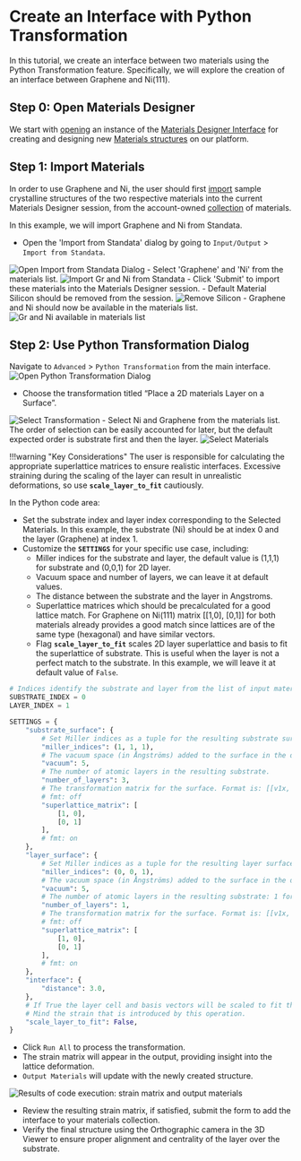 # Create an Interface with Python Transformation

In this tutorial, we create an interface between two materials using the Python Transformation feature. Specifically, we will explore the creation of an interface between Graphene and Ni(111).

## Step 0: Open Materials Designer

We start with [opening](../../entities-general/actions/create.md) an instance of the [Materials Designer Interface](../../materials-designer/overview.md) for creating and designing new [Materials structures](../../materials/overview.md) on our platform.

## Step 1: Import Materials

In order to use Graphene and Ni, the user should first [import](../../materials-designer/header-menu/input-output/import.md) sample crystalline structures of the two respective materials into the current Materials Designer session, from the account-owned [collection](../../accounts/collections.md) of materials.

In this example, we will import Graphene and Ni from Standata.

- Open the 'Import from Standata' dialog by going to `Input/Output` > `Import from Standata`.
<img src="/images/tutorials/interface_with_python/open_standata.png" alt="Open Import from Standata Dialog"/>
- Select 'Graphene' and 'Ni' from the materials list.
<img src="/images/tutorials/interface_with_python/import_from_standata.png" alt="Import Gr and Ni from Standata"/>
- Click 'Submit' to import these materials into the Materials Designer session.
- Default Material Silicon should be removed from the session.
<img src="/images/tutorials/interface_with_python/remove_silicon.png" alt="Remove Silicon"/>
- Graphene and Ni should now be available in the materials list.
<img src="/images/tutorials/interface_with_python/graphene_and_ni_imported.png" alt="Gr and Ni available in materials list"/>

## Step 2: Use Python Transformation Dialog

Navigate to `Advanced` > `Python Transformation` from the main interface.
<img src="/images/tutorials/interface_with_python/open_python_transformation.png" alt="Open Python Transformation Dialog"/>

- Choose the transformation titled “Place a 2D materials Layer on a Surface”.
<img src="/images/tutorials/interface_with_python/select_transformation.png" alt="Select Transformation"/>
- Select Ni and Graphene from the materials list. The order of selection can be easily accounted for later, but the default expected order is substrate first and then the layer.
<img src="/images/tutorials/interface_with_python/select_materials.png" alt="Select Materials"/>

!!!warning "Key Considerations"
  The user is responsible for calculating the appropriate superlattice matrices to ensure realistic interfaces.
  Excessive straining during the scaling of the layer can result in unrealistic deformations, so use **`scale_layer_to_fit`** cautiously.


In the Python code area:

- Set the substrate index and layer index corresponding to the Selected Materials. In this example, the substrate (Ni) should be at index 0 and the layer (Graphene) at index 1.
- Customize the **`SETTINGS`** for your specific use case, including:
    - Miller indices for the substrate and layer, the default value is (1,1,1) for substrate and (0,0,1) for 2D layer.
    - Vacuum space and number of layers, we can leave it at default values.
    - The distance between the substrate and the layer in Angstroms.
    - Superlattice matrices which should be precalculated for a good lattice match. For Graphene on Ni(111) matrix [[1,0], [0,1]] for both materials already provides a good match since lattices are of the same type (hexagonal) and have similar vectors.
    - Flag **`scale_layer_to_fit`** scales 2D layer superlattice and basis to fit the superlattice of substrate. This is useful when the layer is not a perfect match to the substrate. In this example, we will leave it at default value of `False`. 

```python
# Indices identify the substrate and layer from the list of input materials under `materials_in` in globals().
SUBSTRATE_INDEX = 0
LAYER_INDEX = 1

SETTINGS = {
    "substrate_surface": {
        # Set Miller indices as a tuple for the resulting substrate surface.
        "miller_indices": (1, 1, 1),
        # The vacuum space (in Ångströms) added to the surface in the direction perpendicular to the surface.
        "vacuum": 5,
        # The number of atomic layers in the resulting substrate.
        "number_of_layers": 3,
        # The transformation matrix for the surface. Format is: [[v1x, v1y], [v2x, v2y]].
        # fmt: off
        "superlattice_matrix": [
            [1, 0],
            [0, 1]
        ],
        # fmt: on
    },
    "layer_surface": {
        # Set Miller indices as a tuple for the resulting layer surface: (0,0,1) for 2D material
        "miller_indices": (0, 0, 1),
        # The vacuum space (in Ångströms) added to the surface in the direction perpendicular to the surface.
        "vacuum": 5,
        # The number of atomic layers in the resulting substrate: 1 for 2D material
        "number_of_layers": 1,
        # The transformation matrix for the surface. Format is: [[v1x, v1y], [v2x, v2y]].
        # fmt: off
        "superlattice_matrix": [
            [1, 0],
            [0, 1]
        ],
        # fmt: on
    },
    "interface": {
        "distance": 3.0,
    },
    # If True the layer cell and basis vectors will be scaled to fit the substrate cell.
    # Mind the strain that is introduced by this operation.
    "scale_layer_to_fit": False,
}
```
- Click `Run All` to process the transformation.
- The strain matrix will appear in the output, providing insight into the lattice deformation.
- `Output Materials` will update with the newly created structure.
<img src="/images/tutorials/interface_with_python/after_run.png" alt="Results of code execution: strain matrix and output materials"/>

- Review the resulting strain matrix, if satisfied, submit the form to add the interface to your materials collection.
- Verify the final structure using the Orthographic camera in the 3D Viewer to ensure proper alignment and centrality of the layer over the substrate.

